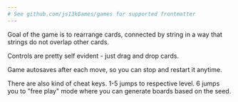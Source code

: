 ```yaml
---
# See github.com/js13kGames/games for supported frontmatter
---
```

Goal of the game is to rearrange cards, connected by string in a way that strings do not overlap other cards.

Controls are pretty self evident - just drag and drop cards.

Game autosaves after each move, so you can stop and restart it anytime.

There are also kind of cheat keys. 1-5 jumps to respective level. 6 jumps you to "free play" mode where you can generate boards based on the seed.